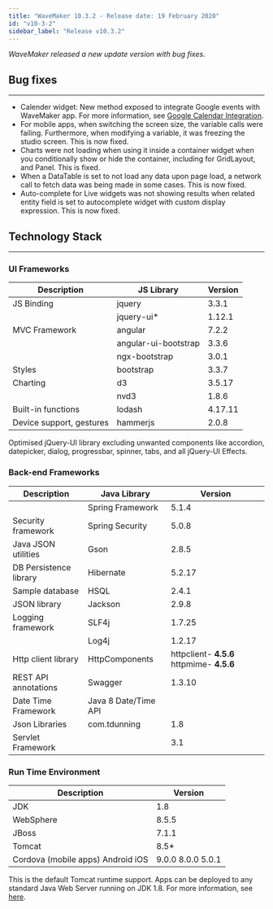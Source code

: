 ```yaml
---
title: "WaveMaker 10.3.2 - Release date: 19 February 2020"
id: "v10-3-2"
sidebar_label: "Release v10.3.2"
---
```

*WaveMaker released a new update version with bug fixes.*

## Bug fixes

---

- Calender widget: New method exposed to integrate Google events with WaveMaker app. For more information, see [Google Calendar Integration](/learn/how-tos/calender-usage-google-calendar-integration).
- For mobile apps, when switching the screen size, the variable calls were failing. Furthermore, when modifying a variable, it was freezing the studio screen. This is now fixed.
- Charts were not loading when using it inside a container widget when you conditionally show or hide the container, including for GridLayout, and Panel. This is fixed.
- When a DataTable is set to not load any data upon page load, a network call to fetch data was being made in some cases. This is now fixed.
- Auto-complete for Live widgets was not showing results when related entity field is set to autocomplete widget with custom display expression. This is now fixed.

## Technology Stack

---

### UI Frameworks

| Description | JS Library | Version |
| --- | --- | --- |
| JS Binding | jquery | 3.3.1 |
|  | jquery-ui* | 1.12.1 |
| MVC Framework | angular | 7.2.2 |
|  | angular-ui-bootstrap | 3.3.6 |
|  | ngx-bootstrap | 3.0.1 |
| Styles | bootstrap | 3.3.7 |
| Charting | d3 | 3.5.17 |
|  | nvd3 | 1.8.6 |
| Built-in functions | lodash | 4.17.11 |
| Device support, gestures | hammerjs | 2.0.8 |

Optimised jQuery-UI library excluding unwanted components like accordion, datepicker, dialog, progressbar, spinner, tabs, and all jQuery-UI Effects.

### Back-end Frameworks

| Description | Java Library | Version |
| --- | --- | --- |
|  | Spring Framework |5.1.4 |
| Security framework | Spring Security | 5.0.8 |
| Java JSON utilities | Gson |2.8.5 |
| DB Persistence library | Hibernate |5.2.17 |
| Sample database | HSQL |2.4.1 |
| JSON library | Jackson |2.9.8 |
| Logging framework | SLF4j |1.7.25 |
|  | Log4j | 1.2.17 |
| Http client library | HttpComponents |httpclient- **4.5.6**   httpmime- **4.5.6** |
| REST API annotations | Swagger | 1.3.10 |
| Date Time Framework | Java 8 Date/Time API |  |
| Json Libraries | com.tdunning |  1.8 |
| Servlet Framework |  | 3.1 |

### Run Time Environment

| Description | Version |
| --- | --- |
| JDK | 1.8 |
| WebSphere | 8.5.5 |
| JBoss | 7.1.1 |
| Tomcat | 8.5* |
| Cordova (mobile apps)   Android   iOS | 9.0.0   8.0.0     5.0.1 |


This is the default Tomcat runtime support. Apps can be deployed to any standard Java Web Server running on JDK 1.8. For more information, see [here](/learn/app-development/deployment/deployment-web-server).
